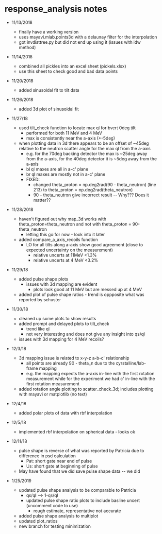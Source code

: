 # response_analysis notes

* 11/13/2018     
    * finally have a working version
    * uses mayavi.mlab.points3d with a delaunay filter for the interpolation
    * got invdisttree.py but did not end up using it (issues with idw method)

* 11/14/2018
    * combined all pickles into an excel sheet (pickels.xlsx)
    * use this sheet to check good and bad data points     

* 11/20/2018
    * added sinusoidal fit to tilt data

* 11/26/2018
    * added 3d plot of sinusoidal fit

* 11/27/18
    * used tilt_check function to locate max ql for bvert 0deg tilt
        * performed for both 11 MeV and 4 MeV
        * max is consistently near the a-axis (+-5deg)
    * when plotting data in 3d there appears to be an offset of ~45deg relative to the neutron scatter angle for the max ql from the a-axis
        * e.g. for the 70deg backing detector the max is ~25deg away from the a-axis, for the 40deg detector it is ~5deg away from the a-axis
        * bl ql maxes are all in a-c' plane
        * br ql maxes are mostly not in a-c' plane
        * FIXED:
            * changed theta_proton = np.deg2rad(90 - theta_neutron) (line 213) to theta_proton = np.deg2rad(theta_neutron)
            * 90 - theta_neutron give incorrect result -- Why??? Does it matter??

* 11/28/2018
    * haven't figured out why map_3d works with theta_proton=theta_neutron and not with theta_proton = 90-theta_neutron
        * letting this go for now - look into it later
    * added compare_a_axis_recoils function 
        * LO for all tilts along a-axis show good agreement (close to expected uncertainty on the measurement)
            * relative uncerts at 11MeV <1.3%
            * relative uncerts at 4 MeV <3.2%

* 11/29/18
    * added pulse shape plots
        * issues with 3d mapping are evident
            * plots look good at 11 MeV but are messed up at 4 MeV
    * added plot of pulse shape ratios - trend is oppposite what was reported by schuster

* 11/30/18
    * cleaned up some plots to show results
    * added prompt and delayed plots to tilt_check 
        * trend like ql
        * not very interesting and does not give any insight into qs/ql
    * issues with 3d mapping for 4 MeV recoils? 
            
* 12/3/18
    * 3d mapping issue is related to x-y-z a-b-c' relationship
        * all points are already 90 - theta_n due to the cyrstalline/lab-frame mapping 
        * e.g. the mapping expects the a-axis in-line with the first rotation measurement while for the experiment we had c' in-line with the first rotation measurement
    * added rotation angle plotting to scatter_check_3d; includes plotting with mayavi or matplotlib (no text)

* 12/4/18
    * added polar plots of data with rbf interpolation

* 12/5/18
    * implemented rbf interpolation on spherical data - looks ok

* 12/11/18
    * pulse shape is reverse of what was reported by Patricia due to difference in psd calculation
        * Pat: short gate near end of pulse
        * Us: short gate at beginning of pulse
    * May have found that we did save pulse shape data -- we did

* 1/25/2019
    * updated pulse shape analysis to be comparable to Patricia
        * qs/ql --> 1-qs/ql
        * updated pulse shape ratio plots to include basline uncert (uncomment code to use) 
            * rough estimate, representative not accurate
    * added pulse shape analysis to multiplot
    * updated plot_ratios
    * new branch for testing minimization
